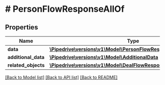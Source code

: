 # # PersonFlowResponseAllOf

## Properties

Name | Type | Description | Notes
------------ | ------------- | ------------- | -------------
**data** | [**\Pipedrive\versions\v1\Model\PersonFlowResponseAllOfData[]**](PersonFlowResponseAllOfData.md) |  | [optional]
**additional_data** | [**\Pipedrive\versions\v1\Model\AdditionalData**](AdditionalData.md) |  | [optional]
**related_objects** | [**\Pipedrive\versions\v1\Model\DealFlowResponseAllOfRelatedObjects**](DealFlowResponseAllOfRelatedObjects.md) |  | [optional]

[[Back to Model list]](../README.md#documentation-for-models) [[Back to API list]](../README.md#documentation-for-api-endpoints) [[Back to README]](../README.md)
